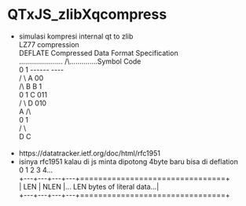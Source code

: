 # QTxJS_zlibXqcompress
<ul>
<li>simulasi kompresi internal qt to zlib </li>
LZ77 compression <br/>
DEFLATE Compressed Data Format Specification <br/>  
......................    /\..............Symbol    Code  <br/>
                         0  1             ------    ----  <br/>
                        /    \                A      00   <br/>
                       /\     B               B       1   <br/>
                      0  1                    C     011   <br/>
                     /    \                   D     010   <br/>
                    A     /\                              <br/>
                         0  1                             <br/>
                        /    \                            <br/>
                       D      C                           <br/>
                                                          <br/>
<li>https://datatracker.ietf.org/doc/html/rfc1951             <br/>
<li>isinya rfc1951 kalau di js minta dipotong 4byte baru bisa di deflation </li>
  0   1   2   3   4... <br/>
  +---+---+---+---+================================+ <br/>
  |  LEN  | NLEN  |... LEN bytes of literal data...| <br/>
  +---+---+---+---+================================+ <br/>

</ul>
